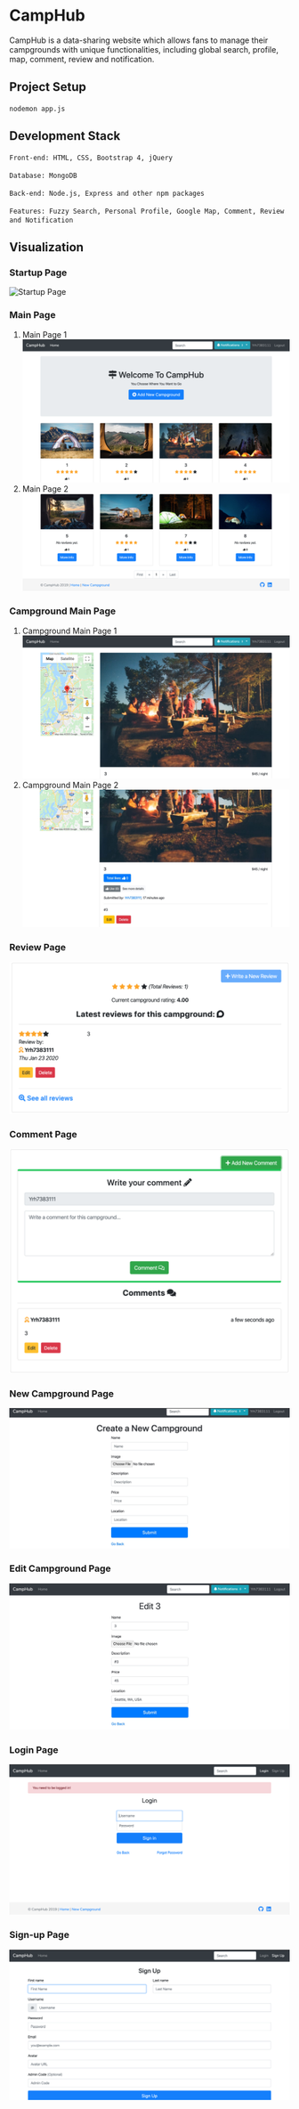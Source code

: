 # CampHub 
CampHub is a data-sharing website which allows fans to manage their campgrounds with unique functionalities, including global search, profile, map, comment, review and notification.


## Project Setup
```
nodemon app.js
```


## Development Stack
```
Front-end: HTML, CSS, Bootstrap 4, jQuery

Database: MongoDB

Back-end: Node.js, Express and other npm packages

Features: Fuzzy Search, Personal Profile, Google Map, Comment, Review and Notification
```


## Visualization

### Startup Page
![Startup Page](https://github.com/Yrh7383111/CampHub/blob/master/Visualizations/Starup%20Page.png)

### Main Page
1. Main Page 1
![Main Page 1](https://github.com/Yrh7383111/CampHub/blob/master/Visualizations/Main%20Page%20%231.png)
2. Main Page 2
![Main Page 2](https://github.com/Yrh7383111/CampHub/blob/master/Visualizations/Main%20Page%20%232.png)

### Campground Main Page
1. Campground Main Page 1
![Campground Main Page 1](https://github.com/Yrh7383111/CampHub/blob/master/Visualizations/Camp%20Main%20%231.png)
2. Campground Main Page 2
![Campground Main Page 2](https://github.com/Yrh7383111/CampHub/blob/master/Visualizations/Camp%20Main%20%232.png)

### Review Page
![Reivew Page](https://github.com/Yrh7383111/CampHub/blob/master/Visualizations/Review.png)

### Comment Page
![Comment Page](https://github.com/Yrh7383111/CampHub/blob/master/Visualizations/Comment.png)

### New Campground Page
![New Campground Page](https://github.com/Yrh7383111/CampHub/blob/master/Visualizations/New%20Camp.png)

### Edit Campground Page
![Edit Campground Page](https://github.com/Yrh7383111/CampHub/blob/master/Visualizations/Edit%20Camp.png)

### Login Page
![Login Page](https://github.com/Yrh7383111/CampHub/blob/master/Visualizations/Login.png)

### Sign-up Page
![Sign-up Page](https://github.com/Yrh7383111/CampHub/blob/master/Visualizations/Sign-up.png)
